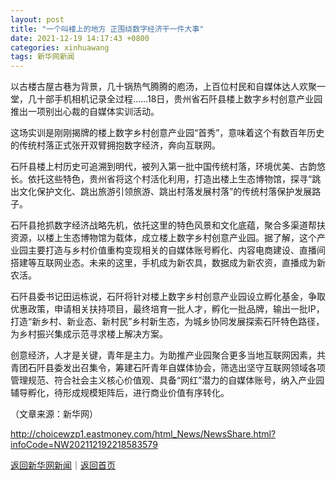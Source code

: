 ```yaml
---
layout: post
title: "一个叫楼上的地方 正围绕数字经济干一件大事"
date: 2021-12-19 14:17:43 +0800
categories: xinhuawang
tags: 新华网新闻
---
```

<p>以古楼古屋古巷为背景，几十锅热气腾腾的庖汤，上百位村民和自媒体达人欢聚一堂，几十部手机相机记录全过程……18日，贵州省石阡县楼上数字乡村创意产业园推出一项别出心裁的自媒体实训活动。</p>
 <p>这场实训是刚刚揭牌的楼上数字乡村创意产业园“首秀”，意味着这个有数百年历史的传统村落正式张开双臂拥抱数字经济，奔向互联网。</p>
 <p>石阡县楼上村历史可追溯到明代，被列入第一批中国传统村落，环境优美、古韵悠长。依托这些特色，贵州省将这个村活化利用，打造出楼上生态博物馆，探寻“跳出文化保护文化、跳出旅游引领旅游、跳出村落发展村落”的传统村落保护发展路子。</p>
 <p>石阡县抢抓数字经济战略先机，依托这里的特色风景和文化底蕴，聚合多渠道帮扶资源，以楼上生态博物馆为载体，成立楼上数字乡村创意产业园。据了解，这个产业园主要打造与乡村价值重构变现相关的自媒体账号孵化、内容电商建设、直播间搭建等互联网业态。未来的这里，手机成为新农具，数据成为新农资，直播成为新农活。</p>
 <p>石阡县委书记田运栋说，石阡将针对楼上数字乡村创意产业园设立孵化基金，争取优惠政策，申请相关扶持项目，最终培育一批人才，孵化一批品牌，输出一批IP，打造“新乡村、新业态、新村民”乡村新生态，为城乡协同发展探索石阡特色路径，为乡村振兴集成示范寻求楼上解决方案。</p>
 <p>创意经济，人才是关键，青年是主力。为助推产业园聚合更多当地互联网因素，共青团石阡县委发出召集令，筹建石阡青年自媒体协会，筛选出坚守互联网领域各项管理规范、符合社会主义核心价值观、具备“网红”潜力的自媒体账号，纳入产业园辅导孵化，待形成规模矩阵后，进行商业价值有序转化。</p><p class="em_media">（文章来源：新华网）</p>

<http://choicewzp1.eastmoney.com/html_News/NewsShare.html?infoCode=NW202112192218583579>

[返回新华网新闻](//finews.withounder.com/category/xinhuawang.html)｜[返回首页](//finews.withounder.com/)